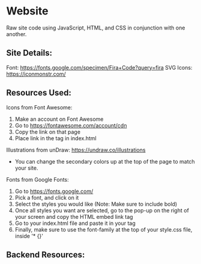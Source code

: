 # Website
Raw site code using JavaScript, HTML, and CSS in conjunction with one another.


## Site Details:
Font: https://fonts.google.com/specimen/Fira+Code?query=fira
SVG Icons: https://iconmonstr.com/


## Resources Used:
Icons from Font Awesome:
1. Make an account on Font Awesome
2. Go to https://fontawesome.com/account/cdn
3. Copy the link on that page
4. Place link in the <head> tag in index.html

Illustrations from unDraw:
https://undraw.co/illustrations
- You can change the secondary colors up at the top of the page to match your site.

Fonts from Google Fonts:
1. Go to https://fonts.google.com/
2. Pick a font, and click on it
3. Select the styles you would like
(Note: Make sure to include bold)
4. Once all styles you want are selected, go to the pop-up on the right of your screen and copy the HTML embed link tag
5. Go to your index.html file and paste it in your <head> tag
6. Finally, make sure to use the font-family at the top of your style.css file, inside '* {}'

  
## Backend Resources:
